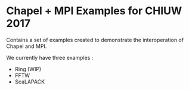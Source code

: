 # Chapel + MPI Examples for CHIUW 2017

Contains a set of examples created to demonstrate the
interoperation of Chapel and MPI.

We currently have three examples :
  * Ring (WIP)
  * FFTW
  * ScaLAPACK
  

